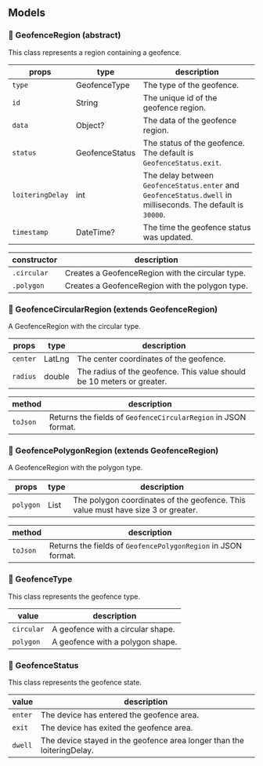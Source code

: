 ## Models

### :chicken: GeofenceRegion (abstract)

This class represents a region containing a geofence.

| props            | type           | description                                                                                                  |
|------------------|----------------|--------------------------------------------------------------------------------------------------------------|
| `type`           | GeofenceType   | The type of the geofence.                                                                                    |
| `id`             | String         | The unique id of the geofence region.                                                                        |
| `data`           | Object?        | The data of the geofence region.                                                                             |
| `status`         | GeofenceStatus | The status of the geofence. The default is `GeofenceStatus.exit`.                                            |
| `loiteringDelay` | int            | The delay between `GeofenceStatus.enter` and `GeofenceStatus.dwell` in milliseconds. The default is `30000`. |
| `timestamp`      | DateTime?      | The time the geofence status was updated.                                                                    |

| constructor | description                                      |
|-------------|--------------------------------------------------|
| `.circular` | Creates a GeofenceRegion with the circular type. |
| `.polygon`  | Creates a GeofenceRegion with the polygon type.  |

### :chicken: GeofenceCircularRegion (extends GeofenceRegion)

A GeofenceRegion with the circular type.

| props    | type   | description                                                            |
|----------|--------|------------------------------------------------------------------------|
| `center` | LatLng | The center coordinates of the geofence.                                |
| `radius` | double | The radius of the geofence. This value should be 10 meters or greater. |

| method   | description                                                    |
|----------|----------------------------------------------------------------|
| `toJson` | Returns the fields of `GeofenceCircularRegion` in JSON format. |

### :chicken: GeofencePolygonRegion (extends GeofenceRegion)

A GeofenceRegion with the polygon type.

| props     | type         | description                                                                      |
|-----------|--------------|----------------------------------------------------------------------------------|
| `polygon` | List<LatLng> | The polygon coordinates of the geofence. This value must have size 3 or greater. |

| method   | description                                                   |
|----------|---------------------------------------------------------------|
| `toJson` | Returns the fields of `GeofencePolygonRegion` in JSON format. |

### :chicken: GeofenceType

This class represents the geofence type.

| value      | description                       |
|------------|-----------------------------------|
| `circular` | A geofence with a circular shape. |
| `polygon`  | A geofence with a polygon shape.  |

### :chicken: GeofenceStatus

This class represents the geofence state.

| value   | description                                                            |
|---------|------------------------------------------------------------------------|
| `enter` | The device has entered the geofence area.                              |
| `exit`  | The device has exited the geofence area.                               |
| `dwell` | The device stayed in the geofence area longer than the loiteringDelay. |
